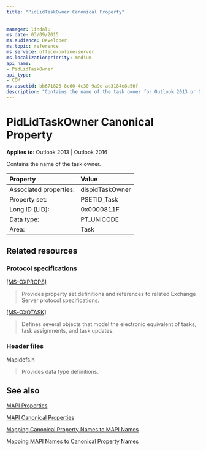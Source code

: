 ```yaml
---
title: "PidLidTaskOwner Canonical Property"
 
 
manager: lindalu
ms.date: 03/09/2015
ms.audience: Developer
ms.topic: reference
ms.service: office-online-server
ms.localizationpriority: medium
api_name:
- PidLidTaskOwner
api_type:
- COM
ms.assetid: bb671826-8c60-4c30-9a9e-ad3184e8a50f
description: "Contains the name of the task owner for Outlook 2013 or Outlook 2016."
---
```


# PidLidTaskOwner Canonical Property

  
  
**Applies to**: Outlook 2013 | Outlook 2016 
  
Contains the name of the task owner.
  
|Property |Value |
|:-----|:-----|
|Associated properties:  <br/> |dispidTaskOwner  <br/> |
|Property set:  <br/> |PSETID_Task  <br/> |
|Long ID (LID):  <br/> |0x0000811F  <br/> |
|Data type:  <br/> |PT_UNICODE  <br/> |
|Area:  <br/> |Task  <br/> |
   
## Related resources

### Protocol specifications

[[MS-OXPROPS]](https://msdn.microsoft.com/library/f6ab1613-aefe-447d-a49c-18217230b148%28Office.15%29.aspx)
  
> Provides property set definitions and references to related Exchange Server protocol specifications.
    
[[MS-OXOTASK]](https://msdn.microsoft.com/library/55600ec0-6195-4730-8436-59c7931ef27e%28Office.15%29.aspx)
  
> Defines several objects that model the electronic equivalent of tasks, task assignments, and task updates.
    
### Header files

Mapidefs.h
  
> Provides data type definitions.
    
## See also



[MAPI Properties](mapi-properties.md)
  
[MAPI Canonical Properties](mapi-canonical-properties.md)
  
[Mapping Canonical Property Names to MAPI Names](mapping-canonical-property-names-to-mapi-names.md)
  
[Mapping MAPI Names to Canonical Property Names](mapping-mapi-names-to-canonical-property-names.md)

